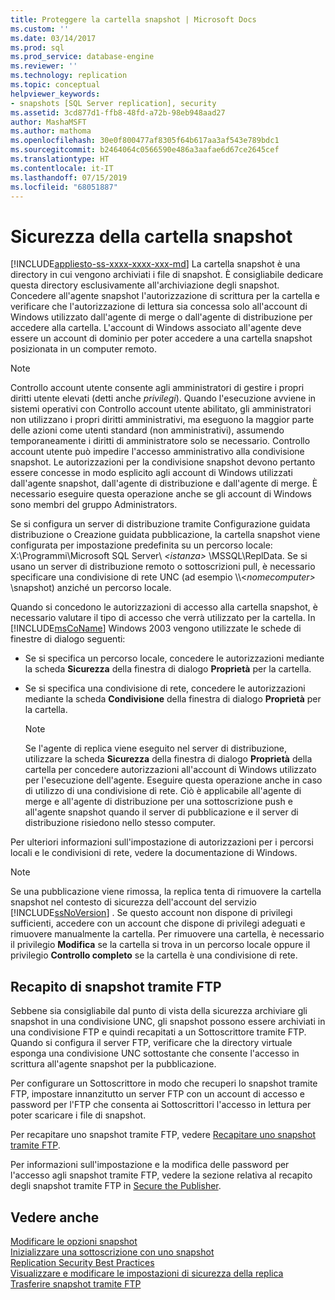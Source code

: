 ```yaml
---
title: Proteggere la cartella snapshot | Microsoft Docs
ms.custom: ''
ms.date: 03/14/2017
ms.prod: sql
ms.prod_service: database-engine
ms.reviewer: ''
ms.technology: replication
ms.topic: conceptual
helpviewer_keywords:
- snapshots [SQL Server replication], security
ms.assetid: 3cd877d1-ffb8-48fd-a72b-98eb948aad27
author: MashaMSFT
ms.author: mathoma
ms.openlocfilehash: 30e0f800477af8305f64b617aa3af543e789bdc1
ms.sourcegitcommit: b2464064c0566590e486a3aafae6d67ce2645cef
ms.translationtype: HT
ms.contentlocale: it-IT
ms.lasthandoff: 07/15/2019
ms.locfileid: "68051887"
---
```

# <a name="secure-the-snapshot-folder"></a>Sicurezza della cartella snapshot
[!INCLUDE[appliesto-ss-xxxx-xxxx-xxx-md](../../../includes/appliesto-ss-xxxx-xxxx-xxx-md.md)]
  La cartella snapshot è una directory in cui vengono archiviati i file di snapshot. È consigliabile dedicare questa directory esclusivamente all'archiviazione degli snapshot. Concedere all'agente snapshot l'autorizzazione di scrittura per la cartella e verificare che l'autorizzazione di lettura sia concessa solo all'account di Windows utilizzato dall'agente di merge o dall'agente di distribuzione per accedere alla cartella. L'account di Windows associato all'agente deve essere un account di dominio per poter accedere a una cartella snapshot posizionata in un computer remoto.  
  
> [!NOTE]  
>  Controllo account utente consente agli amministratori di gestire i propri diritti utente elevati (detti anche *privilegi*). Quando l'esecuzione avviene in sistemi operativi con Controllo account utente abilitato, gli amministratori non utilizzano i propri diritti amministrativi, ma eseguono la maggior parte delle azioni come utenti standard (non amministrativi), assumendo temporaneamente i diritti di amministratore solo se necessario. Controllo account utente può impedire l'accesso amministrativo alla condivisione snapshot. Le autorizzazioni per la condivisione snapshot devono pertanto essere concesse in modo esplicito agli account di Windows utilizzati dall'agente snapshot, dall'agente di distribuzione e dall'agente di merge. È necessario eseguire questa operazione anche se gli account di Windows sono membri del gruppo Administrators.  
  
 Se si configura un server di distribuzione tramite Configurazione guidata distribuzione o Creazione guidata pubblicazione, la cartella snapshot viene configurata per impostazione predefinita su un percorso locale: X:\Programmi\Microsoft SQL Server\\ *\<istanza>* \MSSQL\ReplData. Se si usano un server di distribuzione remoto o sottoscrizioni pull, è necessario specificare una condivisione di rete UNC (ad esempio \\\\<*nomecomputer>* \snapshot) anziché un percorso locale.  
  
 Quando si concedono le autorizzazioni di accesso alla cartella snapshot, è necessario valutare il tipo di accesso che verrà utilizzato per la cartella. In [!INCLUDE[msCoName](../../../includes/msconame-md.md)] Windows 2003 vengono utilizzate le schede di finestre di dialogo seguenti:  
  
-   Se si specifica un percorso locale, concedere le autorizzazioni mediante la scheda **Sicurezza** della finestra di dialogo **Proprietà** per la cartella.  
  
-   Se si specifica una condivisione di rete, concedere le autorizzazioni mediante la scheda **Condivisione** della finestra di dialogo **Proprietà** per la cartella.  
  
    > [!NOTE]  
    >  Se l'agente di replica viene eseguito nel server di distribuzione, utilizzare la scheda **Sicurezza** della finestra di dialogo **Proprietà** della cartella per concedere autorizzazioni all'account di Windows utilizzato per l'esecuzione dell'agente. Eseguire questa operazione anche in caso di utilizzo di una condivisione di rete. Ciò è applicabile all'agente di merge e all'agente di distribuzione per una sottoscrizione push e all'agente snapshot quando il server di pubblicazione e il server di distribuzione risiedono nello stesso computer.  
  
 Per ulteriori informazioni sull'impostazione di autorizzazioni per i percorsi locali e le condivisioni di rete, vedere la documentazione di Windows.  
  
> [!NOTE]  
>  Se una pubblicazione viene rimossa, la replica tenta di rimuovere la cartella snapshot nel contesto di sicurezza dell'account del servizio [!INCLUDE[ssNoVersion](../../../includes/ssnoversion-md.md)] . Se questo account non dispone di privilegi sufficienti, accedere con un account che dispone di privilegi adeguati e rimuovere manualmente la cartella. Per rimuovere una cartella, è necessario il privilegio **Modifica** se la cartella si trova in un percorso locale oppure il privilegio **Controllo completo** se la cartella è una condivisione di rete.  
  
## <a name="delivering-snapshots-through-ftp"></a>Recapito di snapshot tramite FTP  
 Sebbene sia consigliabile dal punto di vista della sicurezza archiviare gli snapshot in una condivisione UNC, gli snapshot possono essere archiviati in una condivisione FTP e quindi recapitati a un Sottoscrittore tramite FTP. Quando si configura il server FTP, verificare che la directory virtuale esponga una condivisione UNC sottostante che consente l'accesso in scrittura all'agente snapshot per la pubblicazione.  
  
 Per configurare un Sottoscrittore in modo che recuperi lo snapshot tramite FTP, impostare innanzitutto un server FTP con un account di accesso e password per l'FTP che consenta ai Sottoscrittori l'accesso in lettura per poter scaricare i file di snapshot.  
  
 Per recapitare uno snapshot tramite FTP, vedere [Recapitare uno snapshot tramite FTP](../../../relational-databases/replication/publish/deliver-a-snapshot-through-ftp.md).  
  
 Per informazioni sull'impostazione e la modifica delle password per l'accesso agli snapshot tramite FTP, vedere la sezione relativa al recapito degli snapshot tramite FTP in [Secure the Publisher](../../../relational-databases/replication/security/secure-the-publisher.md).  
  
## <a name="see-also"></a>Vedere anche  
 [Modificare le opzioni snapshot](../../../relational-databases/replication/snapshot-options.md)   
 [Inizializzare una sottoscrizione con uno snapshot](../../../relational-databases/replication/initialize-a-subscription-with-a-snapshot.md)   
 [Replication Security Best Practices](../../../relational-databases/replication/security/replication-security-best-practices.md)   
 [Visualizzare e modificare le impostazioni di sicurezza della replica](../../../relational-databases/replication/security/view-and-modify-replication-security-settings.md)   
 [Trasferire snapshot tramite FTP](../../../relational-databases/replication//publish/deliver-a-snapshot-through-ftp.md)  
  
  
